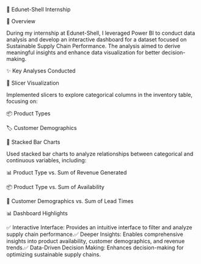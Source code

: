 🚀 Edunet-Shell Internship

📌 Overview

During my internship at Edunet-Shell, I leveraged Power BI to conduct data analysis and develop an interactive dashboard for a dataset focused on Sustainable Supply Chain Performance. The analysis aimed to derive meaningful insights and enhance data visualization for better decision-making.

✨ Key Analyses Conducted

🔹 Slicer Visualization

Implemented slicers to explore categorical columns in the inventory table, focusing on:

📦 Product Types

🏷️ Customer Demographics

🔹 Stacked Bar Charts

Used stacked bar charts to analyze relationships between categorical and continuous variables, including:

📊 Product Type vs. Sum of Revenue Generated

📦 Product Type vs. Sum of Availability

👥 Customer Demographics vs. Sum of Lead Times

📊 Dashboard Highlights

✅ Interactive Interface: Provides an intuitive interface to filter and analyze supply chain performance.✅ Deeper Insights: Enables comprehensive insights into product availability, customer demographics, and revenue trends.✅ Data-Driven Decision Making: Enhances decision-making for optimizing sustainable supply chains.
